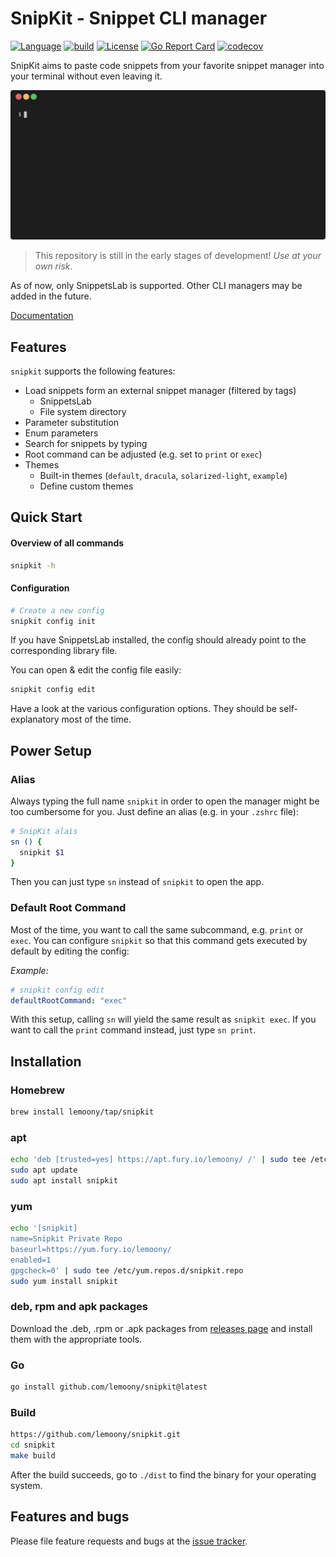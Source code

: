 # SnipKit - Snippet CLI manager

[![Language](https://img.shields.io/badge/language-Go-blue.svg)](https://dart.dev)
[![build](https://github.com/lemoony/snipkit/actions/workflows/build.yml/badge.svg)](https://github.com/lemoony/snipkit/actions/workflows/build.yml)
[![License](https://img.shields.io/badge/License-Apache_2.0-blue.svg)](https://opensource.org/licenses/Apache-2.0)
[![Go Report Card](https://goreportcard.com/badge/github.com/lemoony/snipkit)](https://goreportcard.com/report/github.com/lemoony/snipkit)
[![codecov](https://codecov.io/gh/lemoony/snipkit/branch/main/graph/badge.svg?token=UOG4O1yscP)](https://codecov.io/gh/lemoony/snipkit)

SnipKit aims to paste code snippets from your favorite snippet manager into your terminal without even leaving it.

![Demo](docs/images/demo.gif)

> This repository is still in the early stages of development! *Use at your own risk.*

As of now, only SnippetsLab is supported. Other CLI managers may be added in the future. 

[Documentation](https://lemoony.github.io/snipkit/)

## Features

`snipkit` supports the following features:

- Load snippets form an external snippet manager (filtered by tags)
  - SnippetsLab
  - File system directory
- Parameter substitution
- Enum parameters
- Search for snippets by typing
- Root command can be adjusted (e.g. set to `print` or `exec`)
- Themes
  - Built-in themes (`default`, `dracula`, `solarized-light`, `example`)
  - Define custom themes
  
## Quick Start

#### Overview of all commands

```bash
snipkit -h
```
#### Configuration

```bash 
# Create a new config
snipkit config init
```

If you have SnippetsLab installed, the config should already point to the corresponding
library file. 

You can open & edit the config file easily:

```bash 
snipkit config edit
```

Have a look at the various configuration options. They should be self-explanatory
most of the time.

## Power Setup

### Alias

Always typing the full name `snipkit` in order to open the manager might be too 
cumbersome for you. Just define an alias (e.g. in your `.zshrc` file):

```bash 
# SnipKit alais
sn () {
  snipkit $1
}
```

Then you can just type `sn` instead of `snipkit` to open the app.

### Default Root Command

Most of the time, you want to call the same subcommand, e.g. `print` or `exec`. You
can configure `snipkit` so that this command gets executed by default by editing the config:

*Example:*

```yaml
# snipkit config edit 
defaultRootCommand: "exec"
```

With this setup, calling `sn` will yield the same result as `snipkit exec`. If you want to call
the `print` command instead, just type `sn print`.

## Installation

### Homebrew

```bash 
brew install lemoony/tap/snipkit
```

### apt 

```bash 
echo 'deb [trusted=yes] https://apt.fury.io/lemoony/ /' | sudo tee /etc/apt/sources.list.d/snipkit.list
sudo apt update
sudo apt install snipkit
```

### yum

```bash 
echo '[snipkit]
name=Snipkit Private Repo
baseurl=https://yum.fury.io/lemoony/
enabled=1
gpgcheck=0' | sudo tee /etc/yum.repos.d/snipkit.repo
sudo yum install snipkit
```
### deb, rpm and apk packages 

Download the .deb, .rpm or .apk packages from [releases page](https://github.com/lemoony/snipkit/releases) and install 
them with the appropriate tools.


### Go

```bash
go install github.com/lemoony/snipkit@latest
```

### Build

```bash 
https://github.com/lemoony/snipkit.git
cd snipkit 
make build
```

After the build succeeds, go to `./dist` to find the binary for your operating system.


## Features and bugs

Please file feature requests and bugs at the [issue tracker][tracker].

[tracker]: https://github.com/lemoony/snipkit/issues
